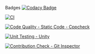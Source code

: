 Badges
[![Codacy Badge](https://app.codacy.com/project/badge/Grade/a9b698d1a3464123ba14d2be5e20b1ce)](https://www.codacy.com/gh/RAVI9966/M1_Employee-Management-System_Util/dashboard?utm_source=github.com&amp;utm_medium=referral&amp;utm_content=RAVI9966/M1_Employee-Management-System_Util&amp;utm_campaign=Badge_Grade) 

[![CI](https://github.com/RAVI9966/M1_Employee-Management-System_Util/actions/workflows/c-cpp.yml/badge.svg)](https://github.com/RAVI9966/M1_Employee-Management-System_Util/actions/workflows/c-cpp.yml)

[![Code Quality - Static Code - Cppcheck](https://github.com/RAVI9966/M1_Employee-Management-System_Util/actions/workflows/Code%20Quality%20-%20Static%20Code%20-%20Cppcheck.yml/badge.svg)](https://github.com/RAVI9966/M1_Employee-Management-System_Util/actions/workflows/Code%20Quality%20-%20Static%20Code%20-%20Cppcheck.yml)

[![Unit Testing - Unity](https://github.com/RAVI9966/M1_Employee-Management-System_Util/actions/workflows/unity%20y.yml/badge.svg?branch=main&event=create)](https://github.com/RAVI9966/M1_Employee-Management-System_Util/actions/workflows/unity%20y.yml)

[![Contribution Check - Git Inspector](https://github.com/RAVI9966/M1_Employee-Management-System_Util/actions/workflows/vs.yml/badge.svg)](https://github.com/RAVI9966/M1_Employee-Management-System_Util/actions/workflows/vs.yml)
 

